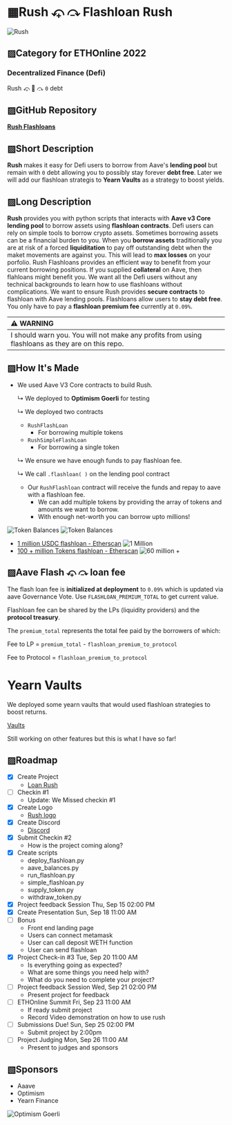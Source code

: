 
#  ▦Rush ⤽ ⤼ Flashloan Rush
![Rush](./images/rush_flashloans/rush_flashloans.002.jpeg)

## ▨Category for ETHOnline 2022

### **Decentralized Finance (Defi)** 
Rush ⤽ 🎠 ⤼ `0` debt

## ▨GitHub Repository
[**Rush Flashloans**](https://github.com/mmsaki/rush)

## ▨Short Description
**Rush** makes it easy for Defi users to borrow from Aave's **lending pool** but remain with `0` debt allowing you to possibly stay forever **debt free**. Later we will add our flashloan strategis to **Yearn Vaults** as a strategy to boost yields. 

## ▨Long Description

**Rush** provides you with python scripts that interacts with **Aave v3 Core lending pool** to borrow assets using **flashloan contracts**. Defi users can rely on simple tools to borrow crypto assets. Sometimes borrowing assets can be a financial burden to you. When you **borrow assets** traditionally you are at risk of a forced **liquiditation** to pay off outstanding debt when the maket movements are against you. This will lead to **max losses** on your porfolio. Rush Flashloans provides an efficient way to benefit from your current borrowing positions. If you supplied **collateral** on Aave, then flahloans might benefit you. We want all the Defi users without any technical backgrounds to learn how to use flashloans without complications. We want to ensure Rush provides **secure contracts** to flashloan with Aave lending pools. Flashloans allow users to **stay debt free**. You only have to pay a **flashloan premium fee** currently at `0.09%`.


| :warning: WARNING          |
|:---------------------------|
| I should warn you. You will not make any profits from using flashloans as they are on this repo.      |


## ▨How It's Made

- We used Aave V3 Core contracts to build Rush. 
    
    ↳ We deployed to **Optimism Goerli** for testing 

    ↳ We deployed two contracts
        
    - `RushFlashLoan`
        - For borrowing multiple tokens
    - `RushSimpleFlashLoan`
        - For borrowing a single token
    
    ↳ We ensure we have enough funds to pay flashloan fee.

    ↳ We call `.flashloan( )` on the lending pool contract
        
    - Our `RushFlashloan` contract will receive the funds and repay to aave with a flashloan fee.
        - We can add multiple tokens by providing the array of tokens and amounts we want to borrow.
        - With enough net-worth you can borrow upto millions!

![Token Balances](./images/rush_flashloans/rush_flashloans.003.jpeg)
![Token Balances](./images/rush_flashloans/rush_flashloans.004.jpeg)
- [1 million USDC flashloan - Etherscan](https://goerli-optimism.etherscan.io/tx/0xe7b6883bc925eef37d318efa3353a24a74ef7b04fd9e2ba2a8bdfa1116d8f1a2)
![1 Million](./images/rush_flashloans/rush_flashloans.005.jpeg)
- [100 + million Tokens flashloan - Etherscan](https://goerli-optimism.etherscan.io/tx/0xb096db8fbf39c390f343603d9dc51bd7ed41f51a47124cb6b1bdb3007f7f7a76)
![60 million +](./images/rush_flashloans/rush_flashloans.006.jpeg)

## ▨Aave Flash ⤽ ⤼ loan fee

The flash loan fee is **initialized at deployment** to `0.09%` which is updated via aave Governance Vote. Use `FLASHLOAN_PREMIUM_TOTAL` to get current value.

Flashloan fee can be shared by the LPs (liquidity providers) and the **protocol treasury**. 

The `premium_total` represents the total fee paid by the borrowers of which:

Fee to LP = `premium_total` - `flashloan_premium_to_protocol`

Fee to Protocol = `flashloan_premium_to_protocol`

# Yearn Vaults

We deployed some yearn vaults that would used flashloan strategies to boost returns.

[Vaults](./images/rush_flashloans/rush_flashloans.010.jpeg)

Still working on other features but this is what I have so far!

<!-- - Setting Up
    - Ensure we have enough funds when flashloaning
    - Calculate the profitability of liquidating loans vs gas costs
    - Ensure we have access toe the latest protocol user data
    - Fail safe security 
- Aave contracts and registry on Optimism 
    - [V3 Testnet Aave Address on Optimism Görli](https://docs.aave.com/developers/deployed-contracts/v3-testnet-addresses) -->

## ▨Roadmap

- [x] Create Project
    - [Loan Rush](https://ethglobal.com/showcase/rush-8s2mf)
- [ ] Checkin #1
   - Update: We Missed checkin #1
- [x] Create Logo
    - [Rush logo](./images/carousel.png)
- [x] Create Discord
    - [Discord](https://discord.gg/57TA3bHx62)
- [x] Submit Checkin #2 
    - How is the project coming along?
- [x] Create scripts
    - deploy_flashloan.py
    - aave_balances.py
    - run_flashloan.py
    - simple_flashloan.py
    - supply_token.py
    - withdraw_token.py
- [x] Project feedback Session Thu, Sep 15 02:00 PM
- [x] Create Presentation Sun, Sep 18 11:00 AM
- [ ] Bonus
    - Front end landing page
    - Users can connect metamask
    - User can call deposit WETH function
    - User can send flashloan
- [x] Project Check-in #3 Tue, Sep 20 11:00 AM
    - Is everything going as expected?
    - What are some things you need help with?
    - What do you need to complete your project?
- [ ] Project feedback Session Wed, Sep 21 02:00 PM
    - Present project for feedback
- [ ] ETHOnline Summit Fri, Sep 23 11:00 AM
    - If ready submit project
    - Record Video demonstration on how to use rush
- [ ] Submissions Due! Sun, Sep 25 02:00 PM
    - Submit project by 2:00pm
- [ ] Project Judging Mon, Sep 26 11:00 AM
    - Present to judges and sponsors
 

## ▧Sponsors
- Aaave
- Optimism
- Yearn Finance

![Optimism Goerli](./images/rush_flashloans/rush_flashloans.012.jpeg)
